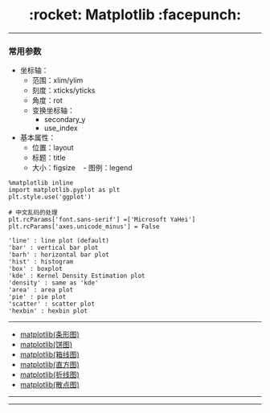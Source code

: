 <h1 align = "center">:rocket: Matplotlib :facepunch:</h1>

---
### 常用参数
- 坐标轴：
    - 范围：xlim/ylim
    - 刻度：xticks/yticks
    - 角度：rot
    - 变换坐标轴：
        - secondary_y
        - use_index
- 基本属性：
    - 位置：layout
    - 标题：title
    - 大小：figsize
    - 图例：legend
```
%matplotlib inline
import matplotlib.pyplot as plt
plt.style.use('ggplot')

# 中文乱码的处理
plt.rcParams['font.sans-serif'] =['Microsoft YaHei']
plt.rcParams['axes.unicode_minus'] = False
```
```
'line' : line plot (default)
'bar' : vertical bar plot
'barh' : horizontal bar plot
'hist' : histogram
'box' : boxplot
'kde' : Kernel Density Estimation plot
'density' : same as 'kde'
'area' : area plot
'pie' : pie plot
'scatter' : scatter plot
'hexbin' : hexbin plot
```
---
- [matplotlib(条形图)][1]
- [matplotlib(饼图)][2]
- [matplotlib(箱线图)][3]
- [matplotlib(直方图)][4]
- [matplotlib(折线图)][5]
- [matplotlib(散点图)][6]
---



---
[1]: https://mp.weixin.qq.com/s?__biz=MzIxNjA2ODUzNg==&mid=2651435778&idx=1&sn=df430bcbaf2b285b47bdaf3fa6168405&chksm=8c73abd5bb0422c3c1b15639d63eb8677163a54f314059959edbe5340a19411ac8fcdd4f0f61&scene=21#wechat_redirect
[2]: https://mp.weixin.qq.com/s?__biz=MzIxNjA2ODUzNg==&mid=2651435782&idx=1&sn=56283c740c5f7b091abbde874061ece6&chksm=8c73abd1bb0422c720915adc56cc21b46a3433526946e82357f01799c0c6bc954bc756f42122&scene=21#wechat_redirect
[3]: https://mp.weixin.qq.com/s?__biz=MzIxNjA2ODUzNg==&mid=2651435787&idx=1&sn=f79ba08a1a0da7574fdf9fde4376b697&chksm=8c73abdcbb0422ca0f5ccc76e67032c13cc0c960ba921449b8c0da8bf55c0deb1b353c06ee63&scene=21#wechat_redirect
[4]: https://mp.weixin.qq.com/s?__biz=MzIxNjA2ODUzNg==&mid=2651435794&idx=1&sn=7dc745b1c4a732af1a05fdc7fb008f26&chksm=8c73abc5bb0422d35468036de663bb62abfaf04aca9224af0b5f028f3febf78b5c3f876733a4&scene=21#wechat_redirect
[5]: https://mp.weixin.qq.com/s?__biz=MzIxNjA2ODUzNg==&mid=2651435807&idx=1&sn=788a8baee32b69ad181a06557642ed2a&chksm=8c73abc8bb0422de3319686c3ea8b8fcc8bf9786e4ece52d063afe54ecbdcfa230623dfeb4b1&scene=21#wechat_redirect
[6]: https://mp.weixin.qq.com/s?__biz=MzIxNjA2ODUzNg==&mid=2651435814&idx=1&sn=c12e3113023f05e0cfafe637401923d6&chksm=8c73abf1bb0422e7c86f30de8249d53ed4b7d1be6bf7f52abc26d28985b40a48e330176d4d4b&scene=21#wechat_redirect

